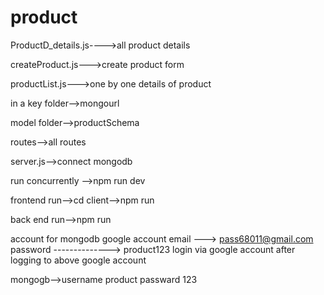 # product

ProductD_details.js---->all product details 

createProduct.js--->create product form

productList.js--->one by one details of product

in a key folder-->mongourl

model folder-->productSchema

routes-->all routes

server.js-->connect mongodb


run concurrently -->npm run dev

frontend run-->cd client-->npm run

back end run-->npm run


account for mongodb 
google account email --->       pass68011@gmail.com
password -------------->        product123
login via google account after logging to above google account


mongogb-->username      product
passward      123
